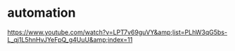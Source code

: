 # automation
https://www.youtube.com/watch?v=LPT7v69guVY&amp;list=PLhW3qG5bs-L_qj1L5hnHvJYeFpQ_g4UuU&amp;index=11
